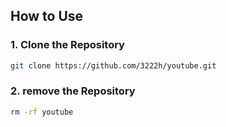 ## How to Use

### 1. Clone the Repository

```bash
git clone https://github.com/3222h/youtube.git
```


### 2. remove the Repository

```bash
rm -rf youtube
```
